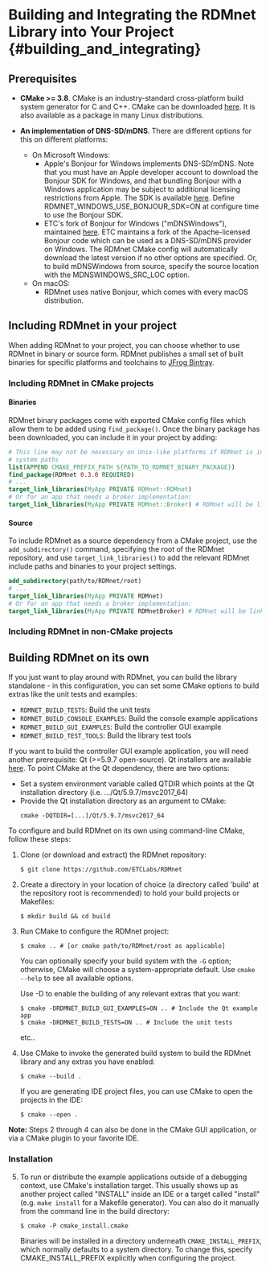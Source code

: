# Building and Integrating the RDMnet Library into Your Project         {#building_and_integrating}

## Prerequisites

* **CMake >= 3.8**. CMake is an industry-standard cross-platform build system generator for C and
  C++. CMake can be downloaded [here](https://cmake.org/download). It is also available as a
  package in many Linux distributions.

* **An implementation of DNS-SD/mDNS**.
  There are different options for this on different platforms:
  + On Microsoft Windows:
    - Apple's Bonjour for Windows implements DNS-SD/mDNS. Note that you must have an Apple
      developer account to download the Bonjour SDK for Windows, and that bundling Bonjour with a
      Windows application may be subject to additional licensing restrictions from Apple. The SDK
      is available [here](https://developer.apple.com/bonjour/). Define
      RDMNET_WINDOWS_USE_BONJOUR_SDK=ON at configure time to use the Bonjour SDK.
    - ETC's fork of Bonjour for Windows ("mDNSWindows"), maintained
      [here](https://github.com/ETCLabs/mDNSWindows). ETC maintains a fork of the Apache-licensed
      Bonjour code which can be used as a DNS-SD/mDNS provider on Windows. The RDMnet CMake config
      will automatically download the latest version if no other options are specified. Or, to
      build mDNSWindows from source, specify the source location with the MDNSWINDOWS_SRC_LOC
      option.
  + On macOS:
    - RDMnet uses native Bonjour, which comes with every macOS distribution.

## Including RDMnet in your project

When adding RDMnet to your project, you can choose whether to use RDMnet in binary or source form.
RDMnet publishes a small set of built binaries for specific platforms and toolchains to
[JFrog Bintray](https://bintray.com/beta/#/etclabs/rdmnet_bin?tab=packages).

### Including RDMnet in CMake projects

#### Binaries

RDMnet binary packages come with exported CMake config files which allow them to be added using
`find_package()`. Once the binary package has been downloaded, you can include it in your project
by adding:

```cmake
# This line may not be necessary on Unix-like platforms if RDMnet is installed in your standard
# system paths
list(APPEND CMAKE_PREFIX_PATH ${PATH_TO_RDMNET_BINARY_PACKAGE})
find_package(RDMnet 0.3.0 REQUIRED)
# ...
target_link_libraries(MyApp PRIVATE RDMnet::RDMnet)
# Or for an app that needs a broker implementation:
target_link_libraries(MyApp PRIVATE RDMnet::Broker) # RDMnet will be linked transitively
```

#### Source

To include RDMnet as a source dependency from a CMake project, use the `add_subdirectory()`
command, specifying the root of the RDMnet repository, and use `target_link_libraries()` to add the
relevant RDMnet include paths and binaries to your project settings.

```cmake
add_subdirectory(path/to/RDMnet/root)
# ...
target_link_libraries(MyApp PRIVATE RDMnet)
# Or for an app that needs a broker implementation:
target_link_libraries(MyApp PRIVATE RDMnetBroker) # RDMnet will be linked transitively
```

### Including RDMnet in non-CMake projects

## Building RDMnet on its own

If you just want to play around with RDMnet, you can build the library standalone - in this
configuration, you can set some CMake options to build extras like the unit tests and examples:
* `RDMNET_BUILD_TESTS`: Build the unit tests
* `RDMNET_BUILD_CONSOLE_EXAMPLES`: Build the console example applications
* `RDMNET_BUILD_GUI_EXAMPLES`: Build the controller GUI example
* `RDMNET_BUILD_TEST_TOOLS`: Build the library test tools

If you want to build the controller GUI example application, you will need another prerequisite:
Qt (>=5.9.7 open-source). Qt installers are available [here](https://www.qt.io/download). To point
CMake at the Qt dependency, there are two options:
  + Set a system environment variable called QTDIR which points at the Qt installation directory
    (i.e. .../Qt/5.9.7/msvc2017_64)
  + Provide the Qt installation directory as an argument to CMake:
    ```
    cmake -DQTDIR=[...]/Qt/5.9.7/msvc2017_64
    ```

To configure and build RDMnet on its own using command-line CMake, follow these steps:

1. Clone (or download and extract) the RDMnet repository:
   ```
   $ git clone https://github.com/ETCLabs/RDMnet
   ```
2. Create a directory in your location of choice (a directory called 'build' at the repository root
   is recommended) to hold your build projects or Makefiles:
   ```
   $ mkdir build && cd build
   ```
3. Run CMake to configure the RDMnet project:
   ```
   $ cmake .. # [or cmake path/to/RDMnet/root as applicable]
   ```
   You can optionally specify your build system with the `-G` option; otherwise, CMake will choose
   a system-appropriate default. Use `cmake --help` to see all available options.

   Use -D to enable the building of any relevant extras that you want:
   ```
   $ cmake -DRDMNET_BUILD_GUI_EXAMPLES=ON .. # Include the Qt example app
   $ cmake -DRDMNET_BUILD_TESTS=ON .. # Include the unit tests
   ```
   etc..
4. Use CMake to invoke the generated build system to build the RDMnet library and any extras you
   have enabled:
   ```
   $ cmake --build .
   ```
   If you are generating IDE project files, you can use CMake to open the projects in the IDE:
   ```
   $ cmake --open .
   ```

**Note:** Steps 2 through 4 can also be done in the CMake GUI application, or via a CMake plugin to
your favorite IDE.

### Installation

5. To run or distribute the example applications outside of a debugging context, use CMake's 
   installation target. This usually shows up as another project called "INSTALL" inside an IDE or
   a target called "install" (e.g. `make install` for a Makefile generator). You can also do it
   manually from the command line in the build directory:
   ```
   $ cmake -P cmake_install.cmake
   ```
   Binaries will be installed in a directory underneath `CMAKE_INSTALL_PREFIX`, which normally
   defaults to a system directory. To change this, specify CMAKE_INSTALL_PREFIX explicitly when
   configuring the project.
